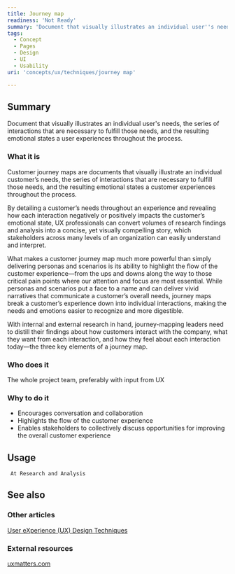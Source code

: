 ```yaml
---
title: Journey map
readiness: 'Not Ready'
summary: 'Document that visually illustrates an individual user''s needs, the series of interactions that are necessary to fulfill those needs, and the resulting emotional states a user experiences throughout the process.'
tags:
  - Concept
  - Pages
  - Design
  - UI
  - Usability
uri: 'concepts/ux/techniques/journey map'

---
```

## Summary

Document that visually illustrates an individual user's needs, the series of interactions that are necessary to fulfill those needs, and the resulting emotional states a user experiences throughout the process.

### What it is

Customer journey maps are documents that visually illustrate an individual customer’s needs, the series of interactions that are necessary to fulfill those needs, and the resulting emotional states a customer experiences throughout the process.

By detailing a customer’s needs throughout an experience and revealing how each interaction negatively or positively impacts the customer’s emotional state, UX professionals can convert volumes of research findings and analysis into a concise, yet visually compelling story, which stakeholders across many levels of an organization can easily understand and interpret.

What makes a customer journey map much more powerful than simply delivering personas and scenarios is its ability to highlight the flow of the customer experience—from the ups and downs along the way to those critical pain points where our attention and focus are most essential. While personas and scenarios put a face to a name and can deliver vivid narratives that communicate a customer’s overall needs, journey maps break a customer’s experience down into individual interactions, making the needs and emotions easier to recognize and more digestible.

With internal and external research in hand, journey-mapping leaders need to distill their findings about how customers interact with the company, what they want from each interaction, and how they feel about each interaction today—the three key elements of a journey map.

### Who does it

The whole project team, preferably with input from UX

### Why to do it

-   Encourages conversation and collaboration
-   Highlights the flow of the customer experience
-   Enables stakeholders to collectively discuss opportunities for improving the overall customer experience

## Usage

     At Research and Analysis

## See also

### Other articles

[User eXperience (UX) Design Techniques](/concepts/ux/techniques)

### External resources

[uxmatters.com](http://www.uxmatters.com/mt/archives/2011/09/the-value-of-customer-journey-maps-a-ux-designers-personal-journey.php)
